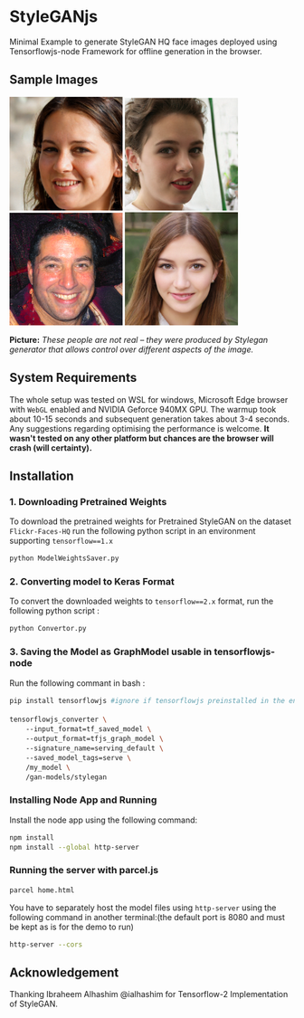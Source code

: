 # StyleGANjs

Minimal Example to generate StyleGAN HQ face images deployed using Tensorflowjs-node Framework for offline generation in the browser.

## Sample Images

<!-- ![Image 1](/images/image1.PNG){width: 200px;}
![Image 2](/images/image2.PNG){width: 200px;}
![Image 3](/images/image3.PNG){width: 200px;} -->
<p float="left">
  <img src="/images/image1.PNG" width="200" />
  <img src="/images/image2.PNG" width="200" /> 
  <img src="/images/image3.PNG" width="200" />
  <img src="/images/stylegan.PNG" width="200" />
<!--   <img src="/images/stylegan2.PNG" width="200" /> -->
</p>

**Picture:** *These people are not real &ndash; they were produced by Stylegan generator that allows control over different aspects of the image.*

## System Requirements
The whole setup was tested on WSL for windows, Microsoft Edge browser with `WebGL` enabled and NVIDIA Geforce 940MX GPU. The warmup took about 10-15 seconds and subsequent generation takes about 3-4 seconds. Any suggestions regarding optimising the performance is welcome. **It wasn't tested on any other platform but chances are the browser will crash (will certainty).**

## Installation

### 1. Downloading Pretrained Weights 
To download the pretrained weights for Pretrained StyleGAN on the dataset `Flickr-Faces-HQ` run the following python script in an environment supporting `tensorflow==1.x`
```bash
python ModelWeightsSaver.py
```

### 2. Converting model to Keras Format

To convert the downloaded weights to `tensorflow==2.x` format, run the following python script : 
```bash
python Convertor.py
```

### 3. Saving the Model as GraphModel usable in tensorflowjs-node

Run the following commant in bash :

```bash
pip install tensorflowjs #ignore if tensorflowjs preinstalled in the environment

tensorflowjs_converter \ 
	--input_format=tf_saved_model \ 
	--output_format=tfjs_graph_model \ 
	--signature_name=serving_default \ 
	--saved_model_tags=serve \
	/my_model \
	/gan-models/stylegan
```

### Installing Node App and Running 
Install the node app using the following command:

```bash
npm install
npm install --global http-server
```

### Running the server with parcel.js

```bash
parcel home.html
```

You have to separately host the model files using `http-server` using the following command in another terminal:(the default port is 8080 and must be kept as is for the demo to run)

```bash
http-server --cors
```

## Acknowledgement
Thanking Ibraheem Alhashim @ialhashim for Tensorflow-2 Implementation of StyleGAN. 
